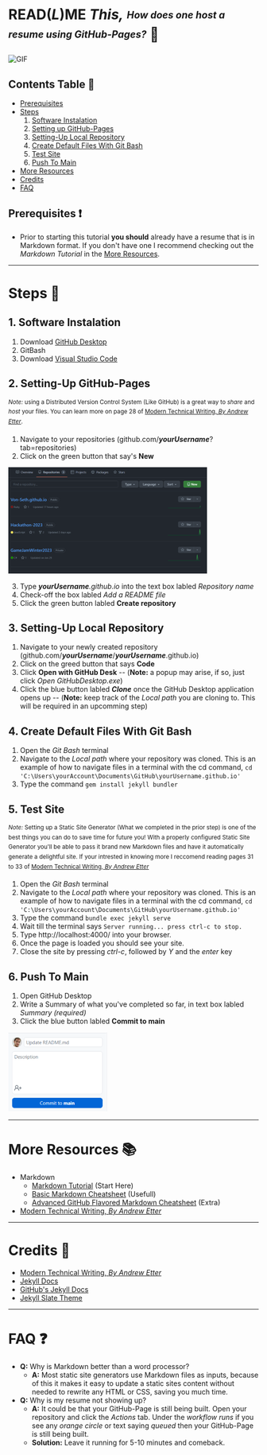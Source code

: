 # READ(*L*)ME *This,* <sub><sup>*How does one host a resume using GitHub-Pages?*</sub></sup> 🤨

![GIF](/readmeAssets/resumeV2.gif)

## Contents Table 📂
- [Prerequisites](#prerequisites-)
- [Steps](#steps-)
  1. [Software Instalation](#1-software-instalation)
  2. [Setting up GitHub-Pages](#2-setting-up-github-pages)
  3. [Setting-Up Local Repository](#3-setting-up-local-repository)
  4. [Create Default Files With Git Bash](#4-create-default-files-with-git-bash)
  5. [Test Site](#5-test-site)
  6. [Push To Main](#6-push-to-main)
- [More Resources](#more-resources-)
- [Credits](#contents-table-)
- [FAQ](#faq-)


## Prerequisites ❗
- Prior to starting this tutorial __you should__ already have a resume that is in Markdown format. If you don't have one I recommend checking out the *Markdown Tutorial* in the [More Resources](#more-resources-). 

---
# Steps 👣

## 1. Software Instalation
 1. Download [GitHub Desktop](https://desktop.github.com/)
 2. GitBash
 3. Download [Visual Studio Code](https://code.visualstudio.com/)
 

## 2. Setting-Up GitHub-Pages
<sup>*Note:* using a Distributed Version Control System (Like GitHub) is a great way to *share* and *host* your files. You can learn more on page 28 of [Modern Technical Writing, *By Andrew Etter*](https://www.amazon.ca/gp/product/B01A2QL9SS/ref=kinw_myk_ro_title).
  1. Navigate to your repositories (github.com/__*yourUsername*__?tab=repositories)
  2. Click on the green button that say's __New__
  
![Image](/readmeAssets/GitHubNewRepo.png)

  3. Type *__yourUsername__.github.io* into the text box labled *Repository name*
  4. Check-off the box labled *Add a README file*
  5. Click the green button labled __Create repository__ 

## 3. Setting-Up Local Repository
  1. Navigate to your newly created repository (github.com/__*yourUsername*__/__*yourUsername*__.github.io)
  2. Click on the greed button that says __Code__
  3. Click __Open with GitHub Desk__ -- (__Note:__ a popup may arise, if so, just click *Open GitHubDesktop.exe*) 
  4. Click the blue button labled __*Clone*__ once the GitHub Desktop application opens up -- (__Note:__ keep track of the *Local path* you are cloning to. This will be required in an upcomming step)

## 4. Create Default Files With Git Bash
  1. Open the *Git Bash* terminal
  2. Navigate to the *Local path* where your repository was cloned. This is an example of how to navigate files in a terminal with the cd command, ```cd 'C:\Users\yourAccount\Documents\GitHub\yourUsername.github.io'```
  3. Type the command ```gem install jekyll bundler```


## 5. Test Site
<sup>*Note:* Setting up a Static Site Generator (What we completed in the prior step) is one of the best things you can do to save time for future you! With a properly configured Static Site Generator you'll be able to pass it brand new Markdown files and have it automatically generate a delightful site. If your intrested in knowing more I reccomend reading pages 31 to 33 of [Modern Technical Writing, *By Andrew Etter*](https://www.amazon.ca/gp/product/B01A2QL9SS/ref=kinw_myk_ro_title)
  1. Open the *Git Bash* terminal
  2. Navigate to the *Local path* where your repository was cloned. This is an example of how to navigate files in a terminal with the cd command, ```cd 'C:\Users\yourAccount\Documents\GitHub\yourUsername.github.io'```
  3. Type the command ```bundle exec jekyll serve```
  4. Wait till the terminal says ```Server running... press ctrl-c to stop.```
  5. Type http://localhost:4000/ into your browser.
  6. Once the page is loaded you should see your site.
  7. Close the site by pressing *ctrl-c*, followed by *Y* and the *enter* key


## 6. Push To Main
  1. Open GitHub Desktop
  2. Write a Summary of what you've completed so far, in text box labled *Summary (required)*
  3. Click the blue button labled __Commit to main__
  
  ![Image](/readmeAssets/GitHubDesktopCommit.png)


---
# More Resources 📚
* Markdown
  * [Markdown Tutorial](https://www.markdowntutorial.com/) (Start Here)
  * [Basic Markdown Cheatsheet](https://github.com/adam-p/markdown-here/wiki/Markdown-Cheatsheet) (Usefull)
  * [Advanced GitHub Flavored Markdown Cheatsheet](https://github.github.com/gfm/) (Extra)
* [Modern Technical Writing, *By Andrew Etter*](https://www.amazon.ca/gp/product/B01A2QL9SS/ref=kinw_myk_ro_title)

---
# Credits 📜
* [Modern Technical Writing, *By Andrew Etter*](https://www.amazon.ca/gp/product/B01A2QL9SS/ref=kinw_myk_ro_title)
* [Jekyll Docs](https://jekyllrb.com/docs/)
* [GitHub's Jekyll Docs](https://docs.github.com/en/pages/setting-up-a-github-pages-site-with-jekyll)
* [Jekyll Slate Theme](https://github.com/pages-themes/slate)

---
# FAQ ❓
- __Q:__ Why is Markdown better than a word processor?
  - __A:__ Most static site generators use Markdown files as inputs, because of this it makes it easy to update a static sites content without needed to rewrite any HTML or CSS, saving you much time.
- __Q:__ Why is my resume not showing up?
  - __A:__ It could be that your GitHub-Page is still being built. Open your repository and click the *Actions* tab. Under the *workflow runs* if you see any *orange circle* or text saying *queued* then your GitHub-Page is still being built.
  - __Solution:__ Leave it running for 5-10 minutes and comeback.
